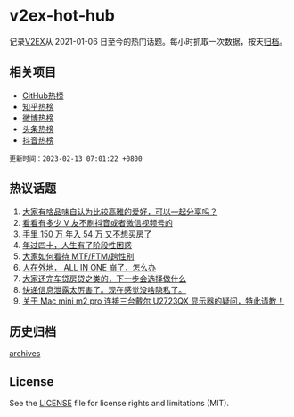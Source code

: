 # v2ex-hot-hub

 记录[V2EX](https://www.v2ex.com/)从 2021-01-06 日至今的热门话题。每小时抓取一次数据，按天[归档](archives)。
 
 ## 相关项目

- [GitHub热榜](https://github.com/it985/github-hot-hub)
- [知乎热榜](https://github.com/it985/zhihu-hot-hub)
- [微博热榜](https://github.com/it985/weibo-hot-hub)
- [头条热榜](https://github.com/it985/toutiao-hot-hub)
- [抖音热榜](https://github.com/it985/douyin-hot-hub)


 `更新时间：2023-02-13 07:01:22 +0800`

## 热议话题

1. [大家有啥品味自认为比较高雅的爱好，可以一起分享吗？](https://www.v2ex.com/t/915377)
1. [看看有多少 V 友不刷抖音或者微信视频号的](https://www.v2ex.com/t/915356)
1. [手里 150 万 年入 54 万 又不想买房了](https://www.v2ex.com/t/915314)
1. [年过四十，人生有了阶段性困惑](https://www.v2ex.com/t/915358)
1. [大家如何看待 MTF/FTM/跨性别](https://www.v2ex.com/t/915319)
1. [人在外地， ALL IN ONE 崩了，怎么办](https://www.v2ex.com/t/915464)
1. [大家还完车贷房贷之类的，下一步会选择做什么](https://www.v2ex.com/t/915427)
1. [快递信息泄露太厉害了。现在感觉没啥隐私了。](https://www.v2ex.com/t/915431)
1. [关于 Mac mini m2 pro 连接三台戴尔 U2723QX 显示器的疑问，特此请教！](https://www.v2ex.com/t/915350)

## 历史归档

[archives](archives)

## License

See the [LICENSE](LICENSE) file for license rights and limitations (MIT).
